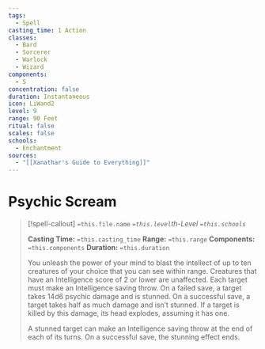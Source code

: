```yaml
---
tags:
  - Spell
casting_time: 1 Action
classes:
  - Bard
  - Sorcerer
  - Warlock
  - Wizard
components:
  - S
concentration: false
duration: Instantaneous
icon: LiWand2
level: 9
range: 90 Feet
ritual: false
scales: false
schools:
  - Enchantment
sources:
  - "[[Xanathar's Guide to Everything]]"
---
```


# Psychic Scream

>[!spell-callout] `=this.file.name`
>*`=this.level`th-Level `=this.schools`*
>
>**Casting Time:** `=this.casting_time`
>**Range:** `=this.range`
>**Components:** `=this.components`
>**Duration:** `=this.duration`
>
>You unleash the power of your mind to blast the intellect of up to ten creatures of your choice that you can see within range. Creatures that have an Intelligence score of 2 or lower are unaffected.
>Each target must make an Intelligence saving throw. On a failed save, a target takes 14d6 psychic damage and is stunned. On a successful save, a target takes half as much damage and isn’t stunned. If a target is killed by this damage, its head explodes, assuming it has one.
>
>A stunned target can make an Intelligence saving throw at the end of each of its turns. On a successful save, the stunning effect ends.
>
>
